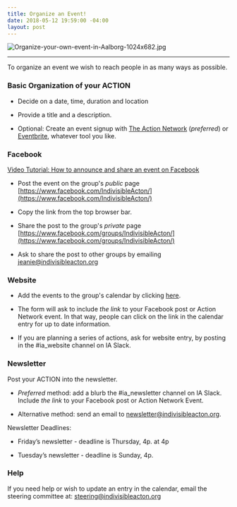 ```yaml
---
title: Organize an Event!
date: 2018-05-12 19:59:00 -04:00
layout: post
---
```


![Organize-your-own-event-in-Aalborg-1024x682.jpg](/uploads/Organize-your-own-event-in-Aalborg-1024x682.jpg)

---

To organize an event we wish to reach people in as many ways as possible.

### Basic Organization of your ACTION

* Decide on a date, time, duration and location

* Provide a title and a description.

* Optional: Create an event signup with [The Action Network](http://actionnetwork.org) (*preferred*) or [Eventbrite](http://eventbrite.com), whatever tool you like.

### Facebook

[Video Tutorial: How to announce and share an event on Facebook](https://youtu.be/Pt8IsVoY8ts)

* Post the event on the group's *public* page [https://www.facebook.com/IndivisibleActon/](https://www.facebook.com/IndivisibleActon/)

* Copy the link from the top browser bar.

* Share the post to the group's *private* page
  [https://www.facebook.com/groups/IndivisibleActon/](https://www.facebook.com/groups/IndivisibleActon/)

* Ask to share the post to other groups by emailing [jeanie@indivisibleacton.org](mailto:jeanie@indivisibleacton.org)

### Website

* Add the events to the group's calendar by clicking [here](https://docs.google.com/forms/d/e/1FAIpQLSceZqvFrTjQSVDc-NH12WPMV0vHF853zF3NPtmIQCNzIHcqjw/viewform).

* The form will ask to include *the link* to your Facebook post or Action Network event. In that way, people can click on the link in the calendar entry for up to date information.

* If you are planning a series of actions, ask for website entry, by posting in the #ia_website channel on IA Slack.

### Newsletter

Post your ACTION into the newsletter.

* *Preferred* method: add a blurb the #ia_newsletter channel on IA Slack. Include *the link* to your Facebook post or Action Network Event.

* Alternative method: send an email to newsletter@indivisibleacton.org.

Newsletter Deadlines:

* Friday’s newsletter - deadline is Thursday, 4p. at 4p

* Tuesday’s newsletter - deadline is Sunday, 4p.

### Help

If you need help or wish to update an entry in the calendar, email the steering committee at: steering@indivisibleacton.org